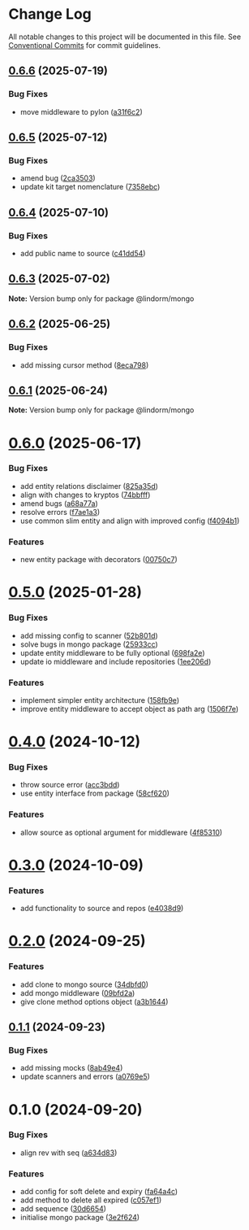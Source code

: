 # Change Log

All notable changes to this project will be documented in this file.
See [Conventional Commits](https://conventionalcommits.org) for commit guidelines.

## [0.6.6](https://github.com/lindorm-io/monorepo/compare/@lindorm/mongo@0.6.5...@lindorm/mongo@0.6.6) (2025-07-19)

### Bug Fixes

- move middleware to pylon ([a31f6c2](https://github.com/lindorm-io/monorepo/commit/a31f6c20c35629f6c905d657fd53d5b423636c60))

## [0.6.5](https://github.com/lindorm-io/monorepo/compare/@lindorm/mongo@0.6.4...@lindorm/mongo@0.6.5) (2025-07-12)

### Bug Fixes

- amend bug ([2ca3503](https://github.com/lindorm-io/monorepo/commit/2ca350317e43cbb0d84c0c626d29140fc2e3752b))
- update kit target nomenclature ([7358ebc](https://github.com/lindorm-io/monorepo/commit/7358ebcbe11ed4a4ed5c581ebeebefd64637c1e5))

## [0.6.4](https://github.com/lindorm-io/monorepo/compare/@lindorm/mongo@0.6.3...@lindorm/mongo@0.6.4) (2025-07-10)

### Bug Fixes

- add public name to source ([c41dd54](https://github.com/lindorm-io/monorepo/commit/c41dd54a5a0081704f5d413c14a8796daa2ab6de))

## [0.6.3](https://github.com/lindorm-io/monorepo/compare/@lindorm/mongo@0.6.2...@lindorm/mongo@0.6.3) (2025-07-02)

**Note:** Version bump only for package @lindorm/mongo

## [0.6.2](https://github.com/lindorm-io/monorepo/compare/@lindorm/mongo@0.6.1...@lindorm/mongo@0.6.2) (2025-06-25)

### Bug Fixes

- add missing cursor method ([8eca798](https://github.com/lindorm-io/monorepo/commit/8eca798566d8903643ce103be7210c6f40e4fbb8))

## [0.6.1](https://github.com/lindorm-io/monorepo/compare/@lindorm/mongo@0.6.0...@lindorm/mongo@0.6.1) (2025-06-24)

**Note:** Version bump only for package @lindorm/mongo

# [0.6.0](https://github.com/lindorm-io/monorepo/compare/@lindorm/mongo@0.5.0...@lindorm/mongo@0.6.0) (2025-06-17)

### Bug Fixes

- add entity relations disclaimer ([825a35d](https://github.com/lindorm-io/monorepo/commit/825a35d823e47cfc0e76a085871f2f444db14b04))
- align with changes to kryptos ([74bbfff](https://github.com/lindorm-io/monorepo/commit/74bbfff6fb50504dc70327f7de3fd6d4b45cb65a))
- amend bugs ([a68a77a](https://github.com/lindorm-io/monorepo/commit/a68a77a811ddfe33a0b487cd84cda6a18d3054b6))
- resolve errors ([f7ae1a3](https://github.com/lindorm-io/monorepo/commit/f7ae1a3bbbc9e70c4e2244b0f2f3575a5912b6cb))
- use common slim entity and align with improved config ([f4094b1](https://github.com/lindorm-io/monorepo/commit/f4094b173f11af4d342ece49d8a3ff72f1846d20))

### Features

- new entity package with decorators ([00750c7](https://github.com/lindorm-io/monorepo/commit/00750c7380e1c934be8f3f317b4fba7b834f90a8))

# [0.5.0](https://github.com/lindorm-io/monorepo/compare/@lindorm/mongo@0.4.0...@lindorm/mongo@0.5.0) (2025-01-28)

### Bug Fixes

- add missing config to scanner ([52b801d](https://github.com/lindorm-io/monorepo/commit/52b801d5c83d09f9ff0c9f1e0fa25109358d1399))
- solve bugs in mongo package ([25933cc](https://github.com/lindorm-io/monorepo/commit/25933cc265fb336fdda3f019adff824d55afb385))
- update entity middleware to be fully optional ([698fa2e](https://github.com/lindorm-io/monorepo/commit/698fa2e00cbd6d910ffa5fe75ec655f000cdb279))
- update io middleware and include repositories ([1ee206d](https://github.com/lindorm-io/monorepo/commit/1ee206d194dd8ef55ef0196f5beb011b6400304f))

### Features

- implement simpler entity architecture ([158fb9e](https://github.com/lindorm-io/monorepo/commit/158fb9ed054ebbc6861c8c6ff869ebc8e9af8e4c))
- improve entity middleware to accept object as path arg ([1506f7e](https://github.com/lindorm-io/monorepo/commit/1506f7e5ab4cd90866916c4b151e61becb27dc06))

# [0.4.0](https://github.com/lindorm-io/monorepo/compare/@lindorm/mongo@0.3.0...@lindorm/mongo@0.4.0) (2024-10-12)

### Bug Fixes

- throw source error ([acc3bdd](https://github.com/lindorm-io/monorepo/commit/acc3bddae041e43b12d1b50b030036063d076bd0))
- use entity interface from package ([58cf620](https://github.com/lindorm-io/monorepo/commit/58cf620310391eea604fee3996c11b77c6274a54))

### Features

- allow source as optional argument for middleware ([4f85310](https://github.com/lindorm-io/monorepo/commit/4f85310c2ab771648544142c6cd9cde144b633d7))

# [0.3.0](https://github.com/lindorm-io/monorepo/compare/@lindorm/mongo@0.2.0...@lindorm/mongo@0.3.0) (2024-10-09)

### Features

- add functionality to source and repos ([e4038d9](https://github.com/lindorm-io/monorepo/commit/e4038d91adb88d306bb8ddc7a14cb8cdb907f5a0))

# [0.2.0](https://github.com/lindorm-io/monorepo/compare/@lindorm/mongo@0.1.1...@lindorm/mongo@0.2.0) (2024-09-25)

### Features

- add clone to mongo source ([34dbfd0](https://github.com/lindorm-io/monorepo/commit/34dbfd081f195ff29f6c04cd764e0104478e4744))
- add mongo middleware ([09bfd2a](https://github.com/lindorm-io/monorepo/commit/09bfd2ab5ab479d86212dcb02e3ffa0625d5c835))
- give clone method options object ([a3b1644](https://github.com/lindorm-io/monorepo/commit/a3b16441c90dea194cd82c54cf913cd6e0d59071))

## [0.1.1](https://github.com/lindorm-io/monorepo/compare/@lindorm/mongo@0.1.0...@lindorm/mongo@0.1.1) (2024-09-23)

### Bug Fixes

- add missing mocks ([8ab49e4](https://github.com/lindorm-io/monorepo/commit/8ab49e44b25251ed14a61ca2c96e1a0e6ad2fc04))
- update scanners and errors ([a0769e5](https://github.com/lindorm-io/monorepo/commit/a0769e599a3b644e554c1ad75c687a0cc65feb12))

# 0.1.0 (2024-09-20)

### Bug Fixes

- align rev with seq ([a634d83](https://github.com/lindorm-io/monorepo/commit/a634d83ae38cda65f1261aaaa2a7fcfa34da02a8))

### Features

- add config for soft delete and expiry ([fa64a4c](https://github.com/lindorm-io/monorepo/commit/fa64a4c28e0b4dd9aaba8dd515fbf53ed980006a))
- add method to delete all expired ([c057ef1](https://github.com/lindorm-io/monorepo/commit/c057ef1107fba3415e92ffd9937ba64a20ea73d0))
- add sequence ([30d6654](https://github.com/lindorm-io/monorepo/commit/30d665456e96184dff96d6242ac4289da6395394))
- initialise mongo package ([3e2f624](https://github.com/lindorm-io/monorepo/commit/3e2f624cfc056ee10209feff645c0210b3d83cc2))
